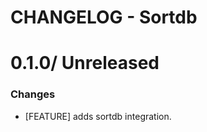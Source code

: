 # CHANGELOG - Sortdb

0.1.0/ Unreleased
==================

### Changes

* [FEATURE] adds sortdb integration.
